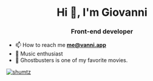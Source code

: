 <h1 align="center">Hi 👋, I'm Giovanni</h1>
<h3 align="center">Front-end developer</h3>

- 📫 How to reach me **me@vanni.app**
- 🎵 Music enthusiast
- 🎥 Ghostbusters is one of my favorite movies.


<p align="left"> <a href="https://github.com/ryo-ma/github-profile-trophy"><img src="https://github-profile-trophy.vercel.app/?username=shumtz" alt="shumtz" /></a> </p>
